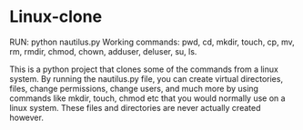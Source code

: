 # Linux-clone
RUN: python nautilus.py
Working commands: pwd, cd, mkdir, touch, cp, mv, rm, rmdir, chmod, chown, adduser, deluser, su, ls.

This is a python project that clones some of the commands from a linux system. By running the nautilus.py file, you can create virtual directories, files, 
change permissions, change  users, and much more by using commands like mkdir, touch, chmod etc that you would normally use on a linux system. These 
files and directories are never actually created however. 
